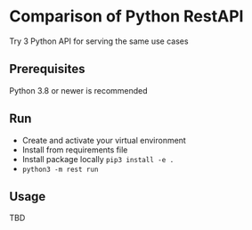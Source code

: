 # Comparison of Python RestAPI

Try 3 Python API for serving the same use cases

## Prerequisites

Python 3.8 or newer is recommended


## Run

- Create and activate your virtual environment
- Install from requirements file
- Install package locally `pip3 install -e .`
- `python3 -m rest run`

## Usage

TBD